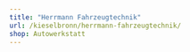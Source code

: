 ```yaml
---
title: "Herrmann Fahrzeugtechnik"
url: /kieselbronn/herrmann-fahrzeugtechnik/
shop: Autowerkstatt
---
```

